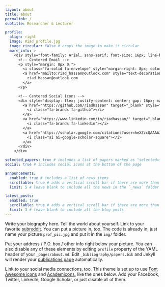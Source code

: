 ```yaml
---
layout: about
title: about
permalink: /
subtitle: Researcher & Lecturer

profile:
  align: right
  image: Riad_profile.jpg
  image_circular: false # crops the image to make it circular
  more_info: >
    <div style="font-family: Arial, sans-serif; font-size: 16px; line-height: 1.6; text-align: center;">
      <!-- Centered Email -->
      <p style="margin: 8px 0;">
        <i class="fa-solid fa-envelope" style="margin-right: 8px; color: #000;"></i>
        <a href="mailto:riad_hassan@outlook.com" style="text-decoration: none; color: #333;">
          riad_hassan@outlook.com
        </a>
      </p>

      <!-- Centered Social Icons -->
      <div style="display: flex; justify-content: center; gap: 16px; margin-top: 8px;">
        <a href="https://github.com/riadhassan" target="_blank" style="color: #000; text-decoration: none;" title="GitHub">
          <i class="fa-brands fa-github"></i>
        </a>
        <a href="https://www.linkedin.com/in/riadhassan/" target="_blank" style="color: #000; text-decoration: none;" title="LinkedIn">
          <i class="fa-brands fa-linkedin"></i>
        </a>
        <a href="https://scholar.google.com/citations?user=heXZzcQAAAAJ&hl=en" target="_blank" style="color: #000; text-decoration: none;" title="Google Scholar">
          <i class="ai ai-google-scholar-square"></i>
        </a>
      </div>
    </div>

selected_papers: true # includes a list of papers marked as "selected={true}"
social: true # includes social icons at the bottom of the page

announcements:
  enabled: true # includes a list of news items
  scrollable: true # adds a vertical scroll bar if there are more than 3 news items
  limit: 5 # leave blank to include all the news in the `_news` folder

latest_posts:
  enabled: true
  scrollable: true # adds a vertical scroll bar if there are more than 3 new posts items
  limit: 3 # leave blank to include all the blog posts
---
```


Write your biography here. Tell the world about yourself. Link to your favorite [subreddit](http://reddit.com). You can put a picture in, too. The code is already in, just name your picture `prof_pic.jpg` and put it in the `img/` folder.

Put your address / P.O. box / other info right below your picture. You can also disable any of these elements by editing `profile` property of the YAML header of your `_pages/about.md`. Edit `_bibliography/papers.bib` and Jekyll will render your [publications page](/al-folio/publications/) automatically.

Link to your social media connections, too. This theme is set up to use [Font Awesome icons](https://fontawesome.com/) and [Academicons](https://jpswalsh.github.io/academicons/), like the ones below. Add your Facebook, Twitter, LinkedIn, Google Scholar, or just disable all of them.
